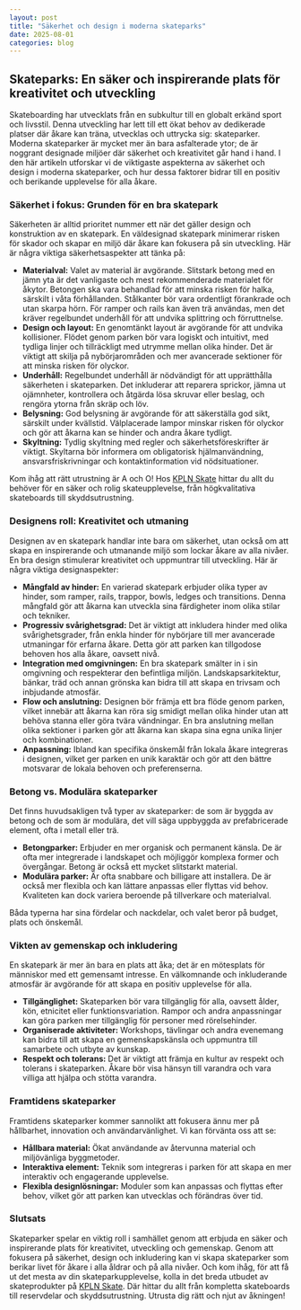 ```yaml
---
layout: post
title: "Säkerhet och design i moderna skateparks"
date: 2025-08-01
categories: blog
---
```


## Skateparks: En säker och inspirerande plats för kreativitet och utveckling

Skateboarding har utvecklats från en subkultur till en globalt erkänd sport och livsstil. Denna utveckling har lett till ett ökat behov av dedikerade platser där åkare kan träna, utvecklas och uttrycka sig: skateparker. Moderna skateparker är mycket mer än bara asfalterade ytor; de är noggrant designade miljöer där säkerhet och kreativitet går hand i hand. I den här artikeln utforskar vi de viktigaste aspekterna av säkerhet och design i moderna skateparker, och hur dessa faktorer bidrar till en positiv och berikande upplevelse för alla åkare.

### Säkerhet i fokus: Grunden för en bra skatepark

Säkerheten är alltid prioritet nummer ett när det gäller design och konstruktion av en skatepark. En väldesignad skatepark minimerar risken för skador och skapar en miljö där åkare kan fokusera på sin utveckling. Här är några viktiga säkerhetsaspekter att tänka på:

*   **Materialval:** Valet av material är avgörande. Slitstark betong med en jämn yta är det vanligaste och mest rekommenderade materialet för åkytor. Betongen ska vara behandlad för att minska risken för halka, särskilt i våta förhållanden.  Stålkanter bör vara ordentligt förankrade och utan skarpa hörn. För ramper och rails kan även trä användas, men det kräver regelbundet underhåll för att undvika splittring och förruttnelse.
*   **Design och layout:** En genomtänkt layout är avgörande för att undvika kollisioner. Flödet genom parken bör vara logiskt och intuitivt, med tydliga linjer och tillräckligt med utrymme mellan olika hinder. Det är viktigt att skilja på nybörjarområden och mer avancerade sektioner för att minska risken för olyckor.
*   **Underhåll:** Regelbundet underhåll är nödvändigt för att upprätthålla säkerheten i skateparken. Det inkluderar att reparera sprickor, jämna ut ojämnheter, kontrollera och åtgärda lösa skruvar eller beslag, och rengöra ytorna från skräp och löv.
*   **Belysning:** God belysning är avgörande för att säkerställa god sikt, särskilt under kvällstid.  Välplacerade lampor minskar risken för olyckor och gör att åkarna kan se hinder och andra åkare tydligt.
*   **Skyltning:** Tydlig skyltning med regler och säkerhetsföreskrifter är viktigt. Skyltarna bör informera om obligatorisk hjälmanvändning, ansvarsfriskrivningar och kontaktinformation vid nödsituationer.

Kom ihåg att rätt utrustning är A och O! Hos [KPLN Skate](https://www.kpln.se/category/skate) hittar du allt du behöver för en säker och rolig skateupplevelse, från högkvalitativa skateboards till skyddsutrustning.

### Designens roll: Kreativitet och utmaning

Designen av en skatepark handlar inte bara om säkerhet, utan också om att skapa en inspirerande och utmanande miljö som lockar åkare av alla nivåer. En bra design stimulerar kreativitet och uppmuntrar till utveckling. Här är några viktiga designaspekter:

*   **Mångfald av hinder:** En varierad skatepark erbjuder olika typer av hinder, som ramper, rails, trappor, bowls, ledges och transitions.  Denna mångfald gör att åkarna kan utveckla sina färdigheter inom olika stilar och tekniker.
*   **Progressiv svårighetsgrad:**  Det är viktigt att inkludera hinder med olika svårighetsgrader, från enkla hinder för nybörjare till mer avancerade utmaningar för erfarna åkare. Detta gör att parken kan tillgodose behoven hos alla åkare, oavsett nivå.
*   **Integration med omgivningen:** En bra skatepark smälter in i sin omgivning och respekterar den befintliga miljön.  Landskapsarkitektur, bänkar, träd och annan grönska kan bidra till att skapa en trivsam och inbjudande atmosfär.
*   **Flow och anslutning:**  Designen bör främja ett bra flöde genom parken, vilket innebär att åkarna kan röra sig smidigt mellan olika hinder utan att behöva stanna eller göra tvära vändningar. En bra anslutning mellan olika sektioner i parken gör att åkarna kan skapa sina egna unika linjer och kombinationer.
*   **Anpassning:**  Ibland kan specifika önskemål från lokala åkare integreras i designen, vilket ger parken en unik karaktär och gör att den bättre motsvarar de lokala behoven och preferenserna.

### Betong vs. Modulära skateparker

Det finns huvudsakligen två typer av skateparker: de som är byggda av betong och de som är modulära, det vill säga uppbyggda av prefabricerade element, ofta i metall eller trä.

*   **Betongparker:** Erbjuder en mer organisk och permanent känsla. De är ofta mer integrerade i landskapet och möjliggör komplexa former och övergångar. Betong är också ett mycket slitstarkt material.
*   **Modulära parker:** Är ofta snabbare och billigare att installera. De är också mer flexibla och kan lättare anpassas eller flyttas vid behov. Kvaliteten kan dock variera beroende på tillverkare och materialval.

Båda typerna har sina fördelar och nackdelar, och valet beror på budget, plats och önskemål.

### Vikten av gemenskap och inkludering

En skatepark är mer än bara en plats att åka; det är en mötesplats för människor med ett gemensamt intresse. En välkomnande och inkluderande atmosfär är avgörande för att skapa en positiv upplevelse för alla.

*   **Tillgänglighet:** Skateparken bör vara tillgänglig för alla, oavsett ålder, kön, etnicitet eller funktionsvariation.  Rampor och andra anpassningar kan göra parken mer tillgänglig för personer med rörelsehinder.
*   **Organiserade aktiviteter:** Workshops, tävlingar och andra evenemang kan bidra till att skapa en gemenskapskänsla och uppmuntra till samarbete och utbyte av kunskap.
*   **Respekt och tolerans:**  Det är viktigt att främja en kultur av respekt och tolerans i skateparken. Åkare bör visa hänsyn till varandra och vara villiga att hjälpa och stötta varandra.

### Framtidens skateparker

Framtidens skateparker kommer sannolikt att fokusera ännu mer på hållbarhet, innovation och användarvänlighet. Vi kan förvänta oss att se:

*   **Hållbara material:**  Ökat användande av återvunna material och miljövänliga byggmetoder.
*   **Interaktiva element:**  Teknik som integreras i parken för att skapa en mer interaktiv och engagerande upplevelse.
*   **Flexibla designlösningar:**  Moduler som kan anpassas och flyttas efter behov, vilket gör att parken kan utvecklas och förändras över tid.

### Slutsats

Skateparker spelar en viktig roll i samhället genom att erbjuda en säker och inspirerande plats för kreativitet, utveckling och gemenskap. Genom att fokusera på säkerhet, design och inkludering kan vi skapa skateparker som berikar livet för åkare i alla åldrar och på alla nivåer. Och kom ihåg, för att få ut det mesta av din skateparkupplevelse, kolla in det breda utbudet av skateprodukter på [KPLN Skate](https://www.kpln.se/category/skate). Där hittar du allt från kompletta skateboards till reservdelar och skyddsutrustning. Utrusta dig rätt och njut av åkningen!
